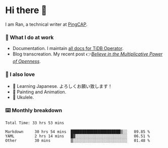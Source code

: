 # Hi there 👋

I am Ran, a technical writer at [PingCAP](https://pingcap.com/).

### 📝 What I do at work

- Documentation. I maintain [all docs for TiDB Operator](https://github.com/pingcap/docs-tidb-operator).
- Blog transcreation. My recent post 👉[*Believe in the Multiplicative Power of Openness*](https://pingcap.com/blog/believe-in-the-multiplicative-power-of-openness-open-source-community).

### 🤠 I also love

- 💬 Learning Japanese. よろしくお願い致します！
- 🎨 Painting and Animation.
- 🎵 Ukulele.

### ⌨️ Monthly breakdown

<!--START_SECTION:waka-->

```text
Total Time: 33 hrs 53 mins

Markdown     30 hrs 54 mins  ██████████████████████▒░░   89.85 %
YAML         2 hrs 14 mins   █▓░░░░░░░░░░░░░░░░░░░░░░░   06.51 %
Other        30 mins         ▒░░░░░░░░░░░░░░░░░░░░░░░░   01.48 %
```

<!--END_SECTION:waka-->
